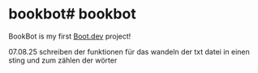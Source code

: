 # bookbot# bookbot

BookBot is my first [Boot.dev](https://www.boot.dev) project!

07.08.25 schreiben der funktionen für das wandeln der txt datei in einen sting und zum zählen der wörter